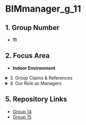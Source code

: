 # BIMmanager_g_11

## 1. Group Number
- **11**

## 2. Focus Area
- **Indoor Environment**

<details>
  <summary>3. Group Claims & References</summary>

  ### 3.1 Group 14 - Claim
  - **Claim:** 10 AHU units, 1 per level.
  - **Report Reference:** "CES_BLD_24_0_6_MEP" (p. 8)

  ### 3.2 Group 15 - Claim
  - **Claim:** 1509 windows in the architectural model.
  - **Report Reference:** Accepted but not stated in reports.
</details>

<details>
  <summary>4. Our Role as Managers</summary>

  - **Script or Plan:**  
    Script imports Ifcopenshell and runs both Architectural and MEP models.  
    Results:
    - **2 AHUs** in the MEP model.
    - **1509 windows** in the architectural model.
</details>

## 5. Repository Links
- [Group 14](https://github.com/Mathu21DTU/BIManalyst_g_14.git)
- [Group 15](https://github.com/ZKA1104/BIManalyst_g_15.git)
